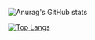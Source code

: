 ![Anurag's GitHub stats](https://github-readme-stats.vercel.app/api?username=cykps&show_icons=true&theme=tokyonight)

[![Top Langs](https://github-readme-stats.vercel.app/api/top-langs/?username=cykps&layout=compact)](https://github.com/anuraghazra/github-readme-stats)



<!--
**cykps/cykps** is a ✨ _special_ ✨ repository because its `README.md` (this file) appears on your GitHub profile.

Here are some ideas to get you started:

- 🔭 I’m currently working on ...
- 🌱 I’m currently learning ...
- 👯 I’m looking to collaborate on ...
- 🤔 I’m looking for help with ...
- 💬 Ask me about ...
- 📫 How to reach me: ...
- 😄 Pronouns: ...
- ⚡ Fun fact: ...
-->
